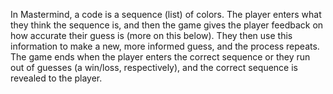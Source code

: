 In Mastermind, a code is a sequence (list) of colors. The player enters what they think the sequence is, and then the game gives the player feedback on how accurate their guess is (more on this below). They then use this information to make a new, more informed guess, and the process repeats. The game ends when the player enters the correct sequence or they run out of guesses (a win/loss, respectively), and the correct sequence is revealed to the player. 
